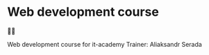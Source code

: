 # Web development course
:man_student:

Web development course for it-academy
Trainer: Aliaksandr Serada
